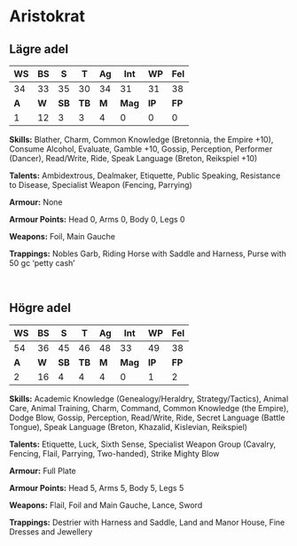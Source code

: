 # Aristokrat

## Lägre adel
|**WS**|**BS**|**S**|**T**|**Ag**|**Int**|**WP**|**Fel**|
|--|--|-|-|--|---|--|---|
|34|33|35|30|34|31|31|38|
|**A**|**W**|**SB**|**TB**|**M**|**Mag**|**IP**|**FP**|
|1|12|3|3|4|0|0|0|

**Skills:** Blather, Charm, Common Knowledge (Bretonnia, the Empire
+10), Consume Alcohol, Evaluate, Gamble +10, Gossip, Perception,
Performer (Dancer), Read/Write, Ride, Speak Language (Breton,
Reikspiel +10)

**Talents:** Ambidextrous, Dealmaker, Etiquette, Public Speaking,
Resistance to Disease, Specialist Weapon (Fencing, Parrying)

**Armour:** None

**Armour Points:** Head 0, Arms 0, Body 0, Legs 0

**Weapons:** Foil, Main Gauche

**Trappings:** Nobles Garb, Riding Horse with Saddle and Harness,
Purse with 50 gc ‘petty cash’

<br>

## Högre adel
|**WS**|**BS**|**S**|**T**|**Ag**|**Int**|**WP**|**Fel**|
|--|--|-|-|--|---|--|---|
|54|36|45|46|48|33|49|38|
|**A**|**W**|**SB**|**TB**|**M**|**Mag**|**IP**|**FP**|
|2|16|4|4|4|0|1|2|

**Skills:** Academic Knowledge (Genealogy/Heraldry, Strategy/Tactics),
Animal Care, Animal Training, Charm, Command, Common
Knowledge (the Empire), Dodge Blow, Gossip, Perception, Read/Write,
Ride, Secret Language (Battle Tongue), Speak Language (Breton,
Khazalid, Kislevian, Reikspiel)

**Talents:** Etiquette, Luck, Sixth Sense, Specialist Weapon Group
(Cavalry, Fencing, Flail, Parrying, Two-handed), Strike Mighty Blow

**Armour:** Full Plate

**Armour Points:** Head 5, Arms 5, Body 5, Legs 5

**Weapons:** Flail, Foil and Main Gauche, Lance, Sword

**Trappings:** Destrier with Harness and Saddle, Land and Manor
House, Fine Dresses and Jewellery